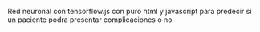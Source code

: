 Red neuronal con tensorflow.js con puro html y javascript para predecir si un paciente podra presentar complicaciones o no
